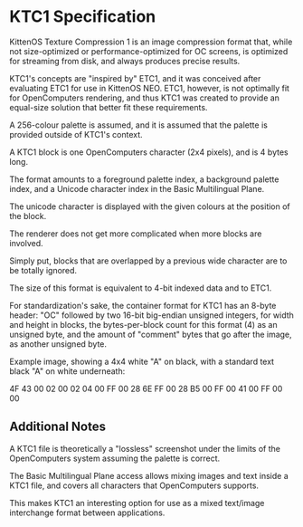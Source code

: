 # KTC1 Specification

KittenOS Texture Compression 1 is an image compression format that, while not
 size-optimized or performance-optimized for OC screens, is optimized for
 streaming from disk, and always produces precise results.

KTC1's concepts are "inspired by" ETC1, and it was conceived after evaluating
 ETC1 for use in KittenOS NEO. ETC1, however, is not optimally fit for
 OpenComputers rendering, and thus KTC1 was created to provide an equal-size
 solution that better fit these requirements.

A 256-colour palette is assumed, and it is assumed that the palette is provided
 outside of KTC1's context.

A KTC1 block is one OpenComputers character (2x4 pixels), and is 4 bytes long.

The format amounts to a foreground palette index, a background palette index,
 and a Unicode character index in the Basic Multilingual Plane.

The unicode character is displayed with the given colours at the position of the
 block.

The renderer does not get more complicated when more blocks are involved.

Simply put, blocks that are overlapped by a previous wide character are to be
 totally ignored.

The size of this format is equivalent to 4-bit indexed data and to ETC1.

For standardization's sake, the container format for KTC1 has an 8-byte header:
 "OC" followed by two 16-bit big-endian unsigned integers, for width 
 and height in blocks, the bytes-per-block count for this format (4) as 
 an unsigned byte, and the amount of "comment" bytes that go after the image,
 as another unsigned byte.

 Example image, showing a 4x4 white "A" on black, with a standard text 
 black "A" on white underneath:

  4F 43 00 02 00 02 04 00
  FF 00 28 6E FF 00 28 B5
  00 FF 00 41 00 FF 00 00

## Additional Notes

A KTC1 file is theoretically a "lossless" screenshot under the limits of the
 OpenComputers system assuming the palette is correct.

The Basic Multilingual Plane access allows mixing images and text inside a
 KTC1 file, and covers all characters that OpenComputers supports.

This makes KTC1 an interesting option for use as a mixed text/image interchange
 format between applications.
